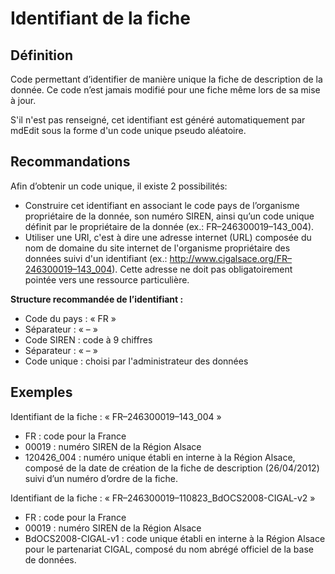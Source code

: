 <!-- Begin @mdFileIdentifier.md -->

# Identifiant de la fiche

## Définition

Code permettant d’identifier de manière unique la fiche de description de la donnée.
Ce code n’est jamais modifié pour une fiche même lors de sa mise à jour.

S'il n'est pas renseigné, cet identifiant est généré automatiquement par mdEdit sous la forme d'un code unique pseudo aléatoire.

## Recommandations

Afin d’obtenir un code unique, il existe 2 possibilités:

- Construire cet identifiant en associant le code pays de l’organisme propriétaire de la donnée, son numéro SIREN, ainsi qu’un code unique définit par le propriétaire de la donnée (ex.: FR–246300019–143_004).
- Utiliser une URI, c'est à dire une adresse internet (URL) composée du nom de domaine du site internet de l'organisme propriétaire des données suivi d'un identifiant (ex.: http://www.cigalsace.org/FR–246300019–143_004). Cette adresse ne doit pas obligatoirement pointée vers une ressource particulière.

**Structure recommandée de l’identifiant :**

- Code du pays : « FR »
- Séparateur   : « – »
- Code SIREN   : code à 9 chiffres
- Séparateur   : « – »
- Code unique  : choisi par l'administrateur des données

## Exemples

Identifiant de la fiche : « FR–246300019–143_004 »

- FR : code pour la France
- 00019 : numéro SIREN de la Région Alsace
- 120426_004 : numéro unique établi en interne à la Région Alsace, composé de la date de création de la fiche de description (26/04/2012) suivi d’un numéro d’ordre de la fiche.

Identifiant de la fiche : « FR–246300019–110823_BdOCS2008-CIGAL-v2 »

- FR : code pour la France
- 00019 : numéro SIREN de la Région Alsace
- BdOCS2008-CIGAL-v1 : code unique établi en interne à la Région Alsace pour le partenariat CIGAL, composé du nom abrégé officiel de la base de données.

<!-- End @mdFileIdentifier.md -->
